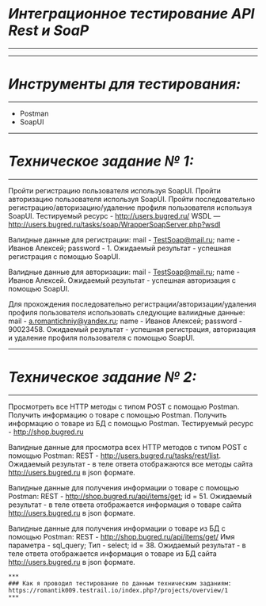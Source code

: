 # ***Интеграционное тестирование API Rest и SoaP***
-----------------------------------
-----------------------------------
# ***Инструменты для тестирования:***
-----------------------------------
- Postman
- SoapUI
***

# ***Техническое задание № 1:***
-----------------------------------
   Пройти регистрацию пользователя используя SoapUI. Пройти авторизацию пользователя используя SoapUI. Пройти последовательно регистрацию/авторизацию/удаление профиля пользователя используя SoapUI.
Тестируемый ресурс - http://users.bugred.ru/
WSDL — http://users.bugred.ru/tasks/soap/WrapperSoapServer.php?wsdl 

Валидные данные для регистрации: 
mail - TestSoap@mail.ru;
name - Иванов Алексей;
password - 1.
Ожидаемый результат - успешная регистрация с помощью SoapUI.

Валидные данные для авторизации: 
mail - TestSoap@mail.ru;
name - Иванов Алексей.
Ожидаемый результат - успешная авторизация  с помощью SoapUI.

Для прохождения последовательно регистрации/авторизации/удаления профиля пользователя использовать следующие валиидные данные: 
mail - a.romantichniy@yandex.ru;
name - Иванов Алексей;
password - 90023458.
Ожидаемый результат - успешная регистрация, авторизация и удаление профиля пользователя с помощью SoapUI.
***

# ***Техническое задание № 2:***
-----------------------------------
   Просмотреть все HTTP методы с типом POST с помощью Postman. Получить информацию о товаре  с помощью Postman. Получить информацию о товаре из БД с помощью Postman.
Тестируемый ресурс - http://shop.bugred.ru

Валидные данные для просмотра всех HTTP методов с типом POST с помощью Postman:
REST - http://users.bugred.ru/tasks/rest/list.
Ожидаемый результат - в теле ответа отображаются все методы сайта http://users.bugred.ru в json формате.

Валидные данные для получения информации о товаре  с помощью Postman:
REST - http://shop.bugred.ru/api/items/get;
id = 51.
Ожидаемый результат - в теле ответа отображается информация о товаре сайта http://users.bugred.ru в json формате.

Валидные данные для получения информации о товаре из БД с помощью Postman:
REST - http://shop.bugred.ru/api/items/get/
Имя параметра - sql_query;
Тип - select; 
id = 38.
Ожидаемый результат - в теле ответа отображается информация о товаре из БД сайта http://users.bugred.ru в json формате.
````
***
### Как я проводил тестирование по данным техническим заданиям: https://romantik009.testrail.io/index.php?/projects/overview/1
***

